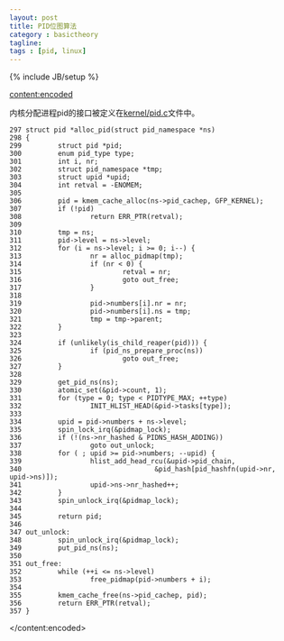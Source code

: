 ```yaml
---
layout: post
title: PID位图算法
category : basictheory
tagline:
tags : [pid, linux]
---
```

{% include JB/setup %}

<item>

<content:encoded>

内核分配进程pid的接口被定义在<a href="http://lxr.free-electrons.com/source/kernel/pid.c#L297">kernel/pid.c</a>文件中。

<pre><code>297 struct pid *alloc_pid(struct pid_namespace *ns)
298 {
299         struct pid *pid;
300         enum pid_type type;
301         int i, nr;
302         struct pid_namespace *tmp;
303         struct upid *upid;
304         int retval = -ENOMEM;
305
306         pid = kmem_cache_alloc(ns-&gt;pid_cachep, GFP_KERNEL);
307         if (!pid)
308                 return ERR_PTR(retval);
309
310         tmp = ns;
311         pid-&gt;level = ns-&gt;level;
312         for (i = ns-&gt;level; i &gt;= 0; i--) {
313                 nr = alloc_pidmap(tmp);
314                 if (nr &lt; 0) {
315                         retval = nr;
316                         goto out_free;
317                 }
318
319                 pid-&gt;numbers[i].nr = nr;
320                 pid-&gt;numbers[i].ns = tmp;
321                 tmp = tmp-&gt;parent;
322         }
323
324         if (unlikely(is_child_reaper(pid))) {
325                 if (pid_ns_prepare_proc(ns))
326                         goto out_free;
327         }
328
329         get_pid_ns(ns);
330         atomic_set(&amp;pid-&gt;count, 1);
331         for (type = 0; type &lt; PIDTYPE_MAX; ++type)
332                 INIT_HLIST_HEAD(&amp;pid-&gt;tasks[type]);
333
334         upid = pid-&gt;numbers + ns-&gt;level;
335         spin_lock_irq(&amp;pidmap_lock);
336         if (!(ns-&gt;nr_hashed &amp; PIDNS_HASH_ADDING))
337                 goto out_unlock;
338         for ( ; upid &gt;= pid-&gt;numbers; --upid) {
339                 hlist_add_head_rcu(&amp;upid-&gt;pid_chain,
340                                 &amp;pid_hash[pid_hashfn(upid-&gt;nr, upid-&gt;ns)]);
341                 upid-&gt;ns-&gt;nr_hashed++;
342         }
343         spin_unlock_irq(&amp;pidmap_lock);
344
345         return pid;
346
347 out_unlock:
348         spin_unlock_irq(&amp;pidmap_lock);
349         put_pid_ns(ns);
350
351 out_free:
352         while (++i &lt;= ns-&gt;level)
353                 free_pidmap(pid-&gt;numbers + i);
354
355         kmem_cache_free(ns-&gt;pid_cachep, pid);
356         return ERR_PTR(retval);
357 }
</code></pre>
</content:encoded>

</item>

